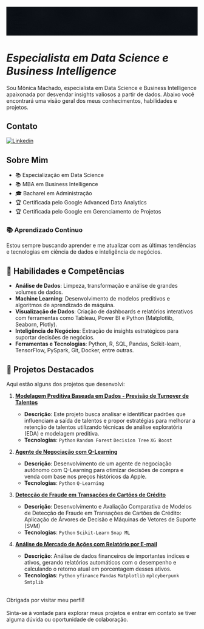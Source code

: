 ![Especialista em Data Science e Business Intelligence](capa-seja-capaz.gif)
# *Especialista em Data Science e Business Intelligence*



Sou Mônica Machado, especialista em Data Science e Business Intelligence apaixonada por desvendar insights valiosos a partir de dados. 
Abaixo você encontrará uma visão geral dos meus conhecimentos, habilidades e projetos.

## Contato
[![Linkedin](https://img.shields.io/badge/-monicaalessandra-blue?style=flat-square&logo=Linkedin&logoColor=white&link=LINK-DO-SEU-LINKEDIN)](https://www.linkedin.com/in/monicaalessandra/)

## Sobre Mim

- 📚 Especialização em Data Science
- 📚 MBA em Business Intelligence
- 🎓 Bacharel em Administração
- 🏆 Certificada pelo Google Advanced Data Analytics
- 🏆 Certificada pelo Google em Gerenciamento de Projetos

### 📚 Aprendizado Contínuo

Estou sempre buscando aprender e me atualizar com as últimas tendências e tecnologias em ciência de dados e inteligência de negócios. 
  
## 🚀 Habilidades e Competências

- **Análise de Dados**: Limpeza, transformação e análise de grandes volumes de dados.
- **Machine Learning**: Desenvolvimento de modelos preditivos e algoritmos de aprendizado de máquina.
- **Visualização de Dados**: Criação de dashboards e relatórios interativos com ferramentas como Tableau, Power BI e Python (Matplotlib, Seaborn, Plotly).
- **Inteligência de Negócios**: Extração de insights estratégicos para suportar decisões de negócios.
- **Ferramentas e Tecnologias**: Python, R, SQL, Pandas, Scikit-learn, TensorFlow, PySpark, Git, Docker, entre outras.

## 📂 Projetos Destacados

Aqui estão alguns dos projetos que desenvolvi:

1. [**Modelagem Preditiva Baseada em Dados - Previsão de Turnover de Talentos**](https://github.com/monicamachadodev/salifort-turnover-prediction)
   - **Descrição**: Este projeto busca analisar e identificar padrões que influenciam a saída de talentos e propor estratégias para melhorar a retenção de talentos utilizando técnicas de análise exploratória (EDA) e modelagem preditiva.
   - **Tecnologias**: `Python` `Random Forest` `Decision Tree` `XG Boost`


2. [**Agente de Negociação com Q-Learning**](https://github.com/monicamachadodev/Agente-de-negocios)
   - **Descrição**: Desenvolvimento de um agente de negociação autônomo com Q-Learning para otimizar decisões de compra e venda com base nos preços históricos da Apple.
   - **Tecnologias**: `Python` `Q-Learning`

3. [**Detecção de Fraude em Transações de Cartões de Crédito**](https://github.com/monicamachadodev/Deteccao-fraude-cartao-credito)
   - **Descrição**: Desenvolvimento e Avaliação Comparativa de Modelos de Detecção de Fraude em Transações de Cartões de Crédito: Aplicação de Árvores de Decisão e Máquinas de Vetores de Suporte (SVM)
   - **Tecnologias**: `Python` `Scikit-Learn` `Snap ML`
     
4. [**Análise do Mercado de Ações com Relatório por E-mail**](https://github.com/monicamachadodev/projeto-analise-de-dados-financeiros)
   - **Descrição**: Análise de dados financeiros de importantes índices e ativos, gerando relatórios automáticos com o desempenho e calculando o retorno atual em porcentagem desses ativos.
   - **Tecnologias**: `Python` `yfinance` `Pandas` `Matplotlib` `mplcyberpunk` `Smtplib`
<br>
Obrigada por visitar meu perfil!
<br><br>
Sinta-se à vontade para explorar meus projetos e entrar em contato se tiver alguma dúvida ou oportunidade de colaboração.


<!-- [![Badge de Data Science](https://img.shields.io/badge/Data%20Science-Enthusiast-blue)](https://github.com/monicamachadodev) --!>

